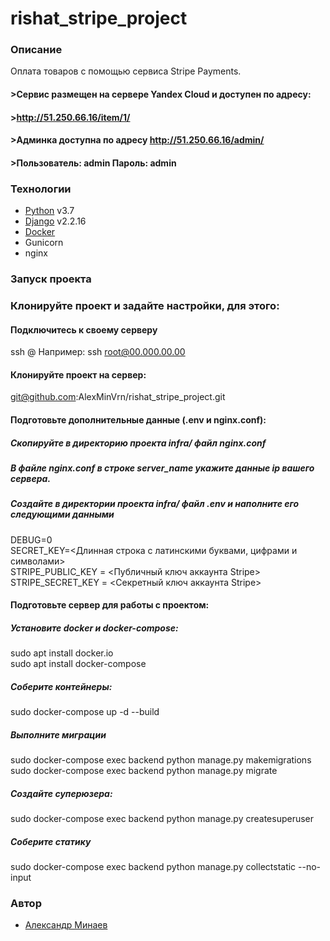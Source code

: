 # rishat_stripe_project

### Описание
Оплата товаров с помощью сервиса Stripe Payments.
#### >Сервис размещен на сервере Yandex Cloud и доступен по адресу:
#### >http://51.250.66.16/item/1/  
#### >Админка доступна по адресу http://51.250.66.16/admin/  
#### >Пользователь: admin Пароль: admin

### Технологии
- [Python] v3.7
- [Django] v2.2.16
- [Docker]
- Gunicorn
- nginx
### Запуск проекта
### Клонируйте проект и задайте настройки, для этого:

#### Подключитесь к своему серверу
ssh <server user>@<server IP>
Например: ssh root@00.000.00.00

#### Клонируйте проект на сервер:
git@github.com:AlexMinVrn/rishat_stripe_project.git

#### Подготовьте дополнительные данные (.env и nginx.conf):

##### Скопируйте в директорию проекта infra/ файл nginx.conf 

##### В файле nginx.conf в строке server_name укажите данные ip вашего сервера.

##### Создайте в директории проекта infra/ файл .env и наполните его следующими данными
DEBUG=0  
SECRET_KEY=<Длинная строка с латинскими буквами, цифрами и символами>  
STRIPE_PUBLIC_KEY = <Публичный ключ аккаунта Stripe>  
STRIPE_SECRET_KEY = <Секретный ключ аккаунта Stripe>  

#### Подготовьте сервер для работы с проектом:

##### Установите docker и docker-compose:
sudo apt install docker.io  
sudo apt install docker-compose

##### Соберите контейнеры:

sudo docker-compose up -d --build

##### Выполните миграции
sudo docker-compose exec backend python manage.py makemigrations  
sudo docker-compose exec backend python manage.py migrate

##### Создайте суперюзера:
sudo docker-compose exec backend python manage.py createsuperuser

##### Cоберите статику
sudo docker-compose exec backend python manage.py collectstatic --no-input


### Автор
- [Александр Минаев]

[//]: # 
  [Python]: <https://www.python.org>
  [Django]: <https://www.djangoproject.com>
  [Docker]: <https://www.docker.com>
  [Александр Минаев]: <https://github.com/AlexMinVrn>